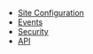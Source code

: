 - [Site Configuration](Configuration.md)
- [Events](Event.md)
- [Security](Security.md)
- [API](https://wutsi.github.io/site-server/api/)
